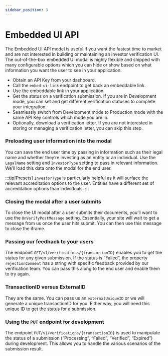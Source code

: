 ```yaml
---
sidebar_position: 3
---
```


# Embedded UI API

The Embedded UI API model is useful if you want the fastest time to market and are not interested in building or maintaining an investor verification UI.  The out-of-the-box embedded UI modal is highly flexible and shipped with many configurable options which you can hide or show based on what information you want the user to see in your application.

- Obtain an API Key from your dashboard.
- Call the `embed-ui-link` endpoint to get back an embeddable link.
- Use the embeddable link in your application.
- Get the status on a verification submission.  If you are in Development mode, you can set and get different verification statuses to complete your integration.  
- Seamlessly switch from Development mode to Production mode with the same API Key controls which mode you are in.
- Optionally, download a verification letter. If you are not interested in storing or managing a verification letter, you can skip this step.

### Preloading user information into the modal
You can save the end user time by passing in information such as their legal name and whether they’re investing as an entity or an individual. Use the `LegalName` setting and `InvestorType` setting to pass in relevant information. We’ll load this data onto the modal for the end user. 

:::tip[Presets]
`InvestorType` is particularly helpful as it will surface the relevant accreditation options to the user. Entities have a different set of accreditation options than individuals.
:::

### Closing the modal after a user submits
To close the UI modal after a user submits their documents, you’ll want to use the `OnVerifyPostMessage` setting. Essentially, your site will wait to get a message from us once the user hits submit. You can then use this message to close the iframe.

### Passing our feedback to your users
The endpoint `GET/v1/verifications/{transactionID}` enables you to get the status for any given submission. If the status is “Failed”, the property `rejectionComment` has a string with specific feedback provided by our verification team. You can pass this along to the end user and enable them to try again.

### TransactionID versus ExternalID
They are the same. You can pass us an `externalUniqueID` or we will generate a unique transactionID for you. Either way, you will need this unique ID to get the status for a submission.

### Using the `PUT` endpoint for development
The endpoint `PUT/v1/verifications/{transactionID}` is used to manipulate the status of a submission (“Processing”, “Failed”, “Verified”, “Expired”) during development. This allows you to handle the various scenarios of the submission result.

